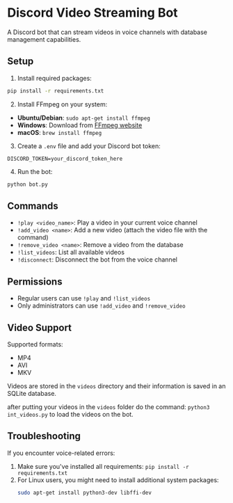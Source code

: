 # Discord Video Streaming Bot

A Discord bot that can stream videos in voice channels with database management capabilities.

## Setup

1. Install required packages:
```bash
pip install -r requirements.txt
```

2. Install FFmpeg on your system:
- **Ubuntu/Debian**: `sudo apt-get install ffmpeg`
- **Windows**: Download from [FFmpeg website](https://ffmpeg.org/download.html)
- **macOS**: `brew install ffmpeg`

3. Create a `.env` file and add your Discord bot token:
```
DISCORD_TOKEN=your_discord_token_here
```

4. Run the bot:
```bash
python bot.py
```

## Commands

- `!play <video_name>`: Play a video in your current voice channel
- `!add_video <name>`: Add a new video (attach the video file with the command)
- `!remove_video <name>`: Remove a video from the database
- `!list_videos`: List all available videos
- `!disconnect`: Disconnect the bot from the voice channel

## Permissions

- Regular users can use `!play` and `!list_videos`
- Only administrators can use `!add_video` and `!remove_video`

## Video Support

Supported formats:
- MP4
- AVI
- MKV

Videos are stored in the `videos` directory and their information is saved in an SQLite database.

after putting your videos in the `videos` folder do the command: `python3 int_videos.py` to load the videos on the bot.

## Troubleshooting

If you encounter voice-related errors:
1. Make sure you've installed all requirements: `pip install -r requirements.txt`
2. For Linux users, you might need to install additional system packages:
   ```bash
   sudo apt-get install python3-dev libffi-dev
   ```

